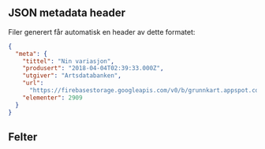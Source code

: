 ## JSON metadata header

Filer generert får automatisk en header av dette formatet:

```json
{
  "meta": {
    "tittel": "Nin variasjon",
    "produsert": "2018-04-04T02:39:33.000Z",
    "utgiver": "Artsdatabanken",
    "url":
      "https://firebasestorage.googleapis.com/v0/b/grunnkart.appspot.com/o/koder%2Fnin_variasjon.json?alt=media",
    "elementer": 2909
  }
}
```

## Felter


